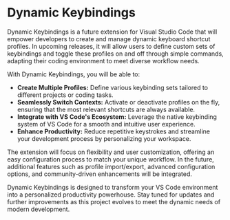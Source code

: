 # Dynamic Keybindings

Dynamic Keybindings is a future extension for Visual Studio Code that will empower developers to create and manage dynamic keyboard shortcut profiles. In upcoming releases, it will allow users to define custom sets of keybindings and toggle these profiles on and off through simple commands, adapting their coding environment to meet diverse workflow needs.

With Dynamic Keybindings, you will be able to:
- **Create Multiple Profiles:** Define various keybinding sets tailored to different projects or coding tasks.
- **Seamlessly Switch Contexts:** Activate or deactivate profiles on the fly, ensuring that the most relevant shortcuts are always available.
- **Integrate with VS Code's Ecosystem:** Leverage the native keybinding system of VS Code for a smooth and intuitive user experience.
- **Enhance Productivity:** Reduce repetitive keystrokes and streamline your development process by personalizing your workspace.

The extension will focus on flexibility and user customization, offering an easy configuration process to match your unique workflow. In the future, additional features such as profile import/export, advanced configuration options, and community-driven enhancements will be integrated.

Dynamic Keybindings is designed to transform your VS Code environment into a personalized productivity powerhouse. Stay tuned for updates and further improvements as this project evolves to meet the dynamic needs of modern development.
